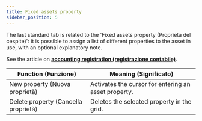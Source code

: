 ```yaml
---
title: Fixed assets property
sidebar_position: 5
---
```


The last standard tab is related to the 'Fixed assets property (Proprietà del cespite)': it is possible to assign a list of different properties to the asset in use, with an optional explanatory note.

See the article on **[accounting registration (registrazione contabile)](/docs/finance-area/ledger-records/records/ledger-record)**.

| Function (Funzione) | Meaning (Significato) |
| --- | --- |
| New property (Nuova proprietà) | Activates the cursor for entering an asset property. |
| Delete property (Cancella proprietà) | Deletes the selected property in the grid. |